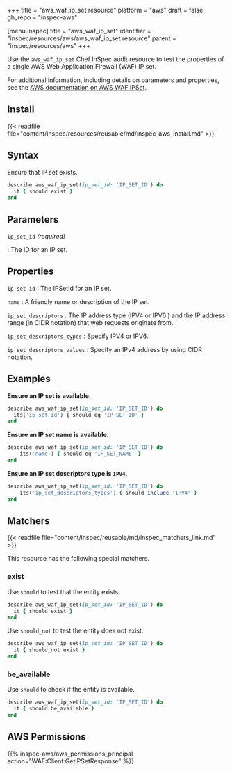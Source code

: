 +++
title = "aws_waf_ip_set resource"
platform = "aws"
draft = false
gh_repo = "inspec-aws"

[menu.inspec]
title = "aws_waf_ip_set"
identifier = "inspec/resources/aws/aws_waf_ip_set resource"
parent = "inspec/resources/aws"
+++

Use the `aws_waf_ip_set` Chef InSpec audit resource to test the properties of a single AWS Web Application Firewall (WAF) IP set.

For additional information, including details on parameters and properties, see the [AWS documentation on AWS WAF IPSet](https://docs.aws.amazon.com/AWSCloudFormation/latest/UserGuide/aws-resource-waf-ipset.html).

## Install

{{< readfile file="content/inspec/resources/reusable/md/inspec_aws_install.md" >}}

## Syntax

Ensure that IP set exists.

```ruby
describe aws_waf_ip_set(ip_set_id: 'IP_SET_ID') do
  it { should exist }
end
```

## Parameters

`ip_set_id` _(required)_

: The ID for an IP set.

## Properties

`ip_set_id`
: The IPSetId for an IP set.

`name`
: A friendly name or description of the IP set.

`ip_set_descriptors`
: The IP address type (IPV4 or IPV6 ) and the IP address range (in CIDR notation) that web requests originate from.

`ip_set_descriptors_types`
: Specify IPV4 or IPV6.

`ip_set_descriptors_values`
: Specify an IPv4 address by using CIDR notation.

## Examples

**Ensure an IP set is available.**

```ruby
describe aws_waf_ip_set(ip_set_id: 'IP_SET_ID') do
  its('ip_set_id') { should eq 'IP_SET_ID' }
end
```

**Ensure an IP set name is available.**

```ruby
describe aws_waf_ip_set(ip_set_id: 'IP_SET_ID') do
    its('name') { should eq 'IP_SET_NAME' }
end
```

**Ensure an IP set descriptors type is `IPV4`.**

```ruby
describe aws_waf_ip_set(ip_set_id: 'IP_SET_ID') do
    its('ip_set_descriptors_types') { should include 'IPV4' }
end
```

## Matchers

{{< readfile file="content/inspec/reusable/md/inspec_matchers_link.md" >}}

This resource has the following special matchers.

### exist

Use `should` to test that the entity exists.

```ruby
describe aws_waf_ip_set(ip_set_id: 'IP_SET_ID') do
  it { should exist }
end
```

Use `should_not` to test the entity does not exist.

```ruby
describe aws_waf_ip_set(ip_set_id: 'IP_SET_ID') do
  it { should_not exist }
end
```

### be_available

Use `should` to check if the entity is available.

```ruby
describe aws_waf_ip_set(ip_set_id: 'IP_SET_ID') do
  it { should be_available }
end
```

## AWS Permissions

{{% inspec-aws/aws_permissions_principal action="WAF:Client:GetIPSetResponse" %}}

